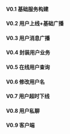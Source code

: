 #### V0.1 基础服务构建
#### V0.2 用户上线+基础广播
#### V0.3 用户消息广播
#### V0.4 封装用户业务
#### V0.5 在线用户查询
#### V0.6 修改用户名
#### V0.7 用户超时下线
#### V0.8 用户私聊
#### V0.9 客户端